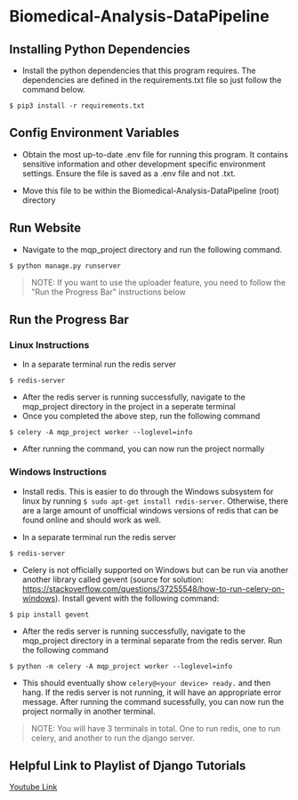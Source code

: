 # Biomedical-Analysis-DataPipeline

## Installing Python Dependencies

- Install the python dependencies that this program requires. The dependencies are defined in the requirements.txt file so just follow the command below. 

```console
$ pip3 install -r requirements.txt
```

## Config Environment Variables

- Obtain the most up-to-date .env file for running this program. It contains sensitive information and other development specific environment settings. Ensure the file is saved as a .env file and not .txt.

- Move this file to be within the Biomedical-Analysis-DataPipeline (root) directory

## Run Website

- Navigate to the mqp_project directory and run the following command.

```console
$ python manage.py runserver
```
> NOTE: If you want to use the uploader feature, you need to follow the "Run the Progress Bar" instructions below

## Run the Progress Bar

### Linux Instructions
- In a separate terminal run the redis server 

```console
$ redis-server
```

- After the redis server is running successfully, navigate to the mqp_project directory in the project in a seperate terminal 
- Once you completed the above step, run the following command 

```console
$ celery -A mqp_project worker --loglevel=info
```

- After running the command, you can now run the project normally


### Windows Instructions
- Install redis. This is easier to do through the Windows subsystem for linux by running ```$ sudo apt-get install redis-server```. Otherwise, there are a large amount of unofficial windows versions of redis that can be found online and should work as well.

- In a separate terminal run the redis server 

```console
$ redis-server
```

- Celery is not officially supported on Windows but can be run via another another library called gevent (source for solution: https://stackoverflow.com/questions/37255548/how-to-run-celery-on-windows). Install gevent with the following command:

```console
$ pip install gevent
```

- After the redis server is running successfully, navigate to the mqp_project directory in a terminal separate from the redis server. Run the following command 

```console
$ python -m celery -A mqp_project worker --loglevel=info
```

- This should eventually show ```celery@<your device> ready.``` and then hang. If the redis server is not running, it will have an appropriate error message. After running the command sucessfully, you can now run the project normally in another terminal.
> NOTE: You will have 3 terminals in total. One to run redis, one to run celery, and another to run the django server.

## Helpful Link to Playlist of Django Tutorials

[Youtube Link](https://www.youtube.com/watch?v=UmljXZIypDc&feature=youtu.be&list=PL-osiE80TeTtoQCKZ03TU5fNfx2UY6U4p)
